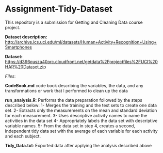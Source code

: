 # Assignment-Tidy-Dataset
This repository is a submission for Getting and Cleaning Data course project. 

**Dataset description:**
http://archive.ics.uci.edu/ml/datasets/Human+Activity+Recognition+Using+Smartphones

**Dataset:**
https://d396qusza40orc.cloudfront.net/getdata%2Fprojectfiles%2FUCI%20HAR%20Dataset.zip

*Files*:

**CodeBook.md** code book describing the variables, the data, and any transformations or work that I performed to clean up the data

**run_analysis.R**: Performs the data preparation followed by the steps described below:
  1- Merges the training and the test sets to create one data set.
  2- Extracts only the measurements on the mean and standard deviation for each measurement.
  3- Uses descriptive activity names to name the activities in the data set
  4- Appropriately labels the data set with descriptive variable names.
  5- From the data set in step 4, creates a second, independent tidy data set with the average of each variable for each activity and   each subject.

**Tidy_Data.txt**: Exported data after applying the analysis described above 
